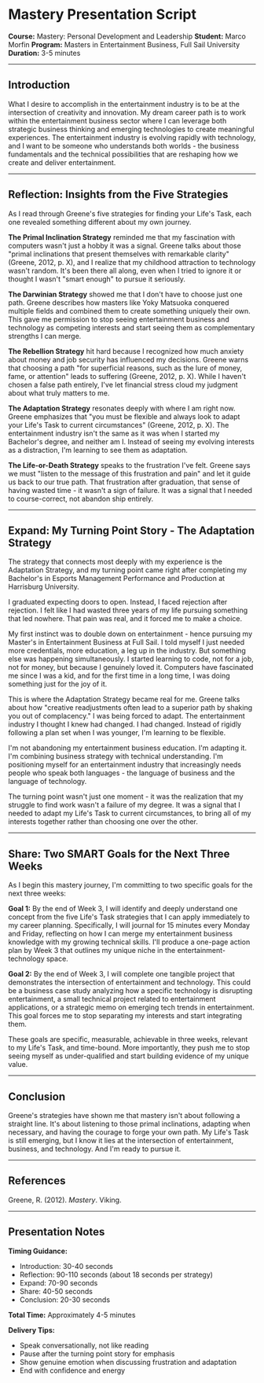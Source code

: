 
# Mastery Presentation Script

**Course:** Mastery: Personal Development and Leadership
**Student:** Marco Morfin
**Program:** Masters in Entertainment Business, Full Sail University
**Duration:** 3-5 minutes

---

## Introduction

What I desire to accomplish in the entertainment industry is to be at the intersection of creativity and innovation. My dream career path is to work within the entertainment business sector where I can leverage both strategic business thinking and emerging technologies to create meaningful experiences. The entertainment industry is evolving rapidly with technology, and I want to be someone who understands both worlds - the business fundamentals and the technical possibilities that are reshaping how we create and deliver entertainment.

---

## Reflection: Insights from the Five Strategies

As I read through Greene's five strategies for finding your Life's Task, each one revealed something different about my own journey.

**The Primal Inclination Strategy** reminded me that my fascination with computers wasn't just a hobby  it was a signal. Greene talks about those "primal inclinations that present themselves with remarkable clarity" (Greene, 2012, p. X), and I realize that my childhood attraction to technology wasn't random. It's been there all along, even when I tried to ignore it or thought I wasn't "smart enough" to pursue it seriously.

**The Darwinian Strategy** showed me that I don't have to choose just one path. Greene describes how masters like Yoky Matsuoka conquered multiple fields and combined them to create something uniquely their own. This gave me permission to stop seeing entertainment business and technology as competing interests and start seeing them as complementary strengths I can merge.

**The Rebellion Strategy** hit hard because I recognized how much anxiety about money and job security has influenced my decisions. Greene warns that choosing a path "for superficial reasons, such as the lure of money, fame, or attention" leads to suffering (Greene, 2012, p. X). While I haven't chosen a false path entirely, I've let financial stress cloud my judgment about what truly matters to me.

**The Adaptation Strategy** resonates deeply with where I am right now. Greene emphasizes that "you must be flexible and always look to adapt your Life's Task to current circumstances" (Greene, 2012, p. X). The entertainment industry isn't the same as it was when I started my Bachelor's degree, and neither am I. Instead of seeing my evolving interests as a distraction, I'm learning to see them as adaptation.

**The Life-or-Death Strategy** speaks to the frustration I've felt. Greene says we must "listen to the message of this frustration and pain" and let it guide us back to our true path. That frustration after graduation, that sense of having wasted time - it wasn't a sign of failure. It was a signal that I needed to course-correct, not abandon ship entirely.

---

## Expand: My Turning Point Story - The Adaptation Strategy

The strategy that connects most deeply with my experience is the Adaptation Strategy, and my turning point came right after completing my Bachelor's in Esports Management Performance and Production at Harrisburg University.

I graduated expecting doors to open. Instead, I faced rejection after rejection. I felt like I had wasted three years of my life pursuing something that led nowhere. That pain was real, and it forced me to make a choice.

My first instinct was to double down on entertainment - hence pursuing my Master's in Entertainment Business at Full Sail. I told myself I just needed more credentials, more education, a leg up in the industry. But something else was happening simultaneously. I started learning to code, not for a job, not for money, but because I genuinely loved it. Computers have fascinated me since I was a kid, and for the first time in a long time, I was doing something just for the joy of it.

This is where the Adaptation Strategy became real for me. Greene talks about how "creative readjustments often lead to a superior path by shaking you out of complacency." I was being forced to adapt. The entertainment industry I thought I knew had changed. I had changed. Instead of rigidly following a plan set when I was younger, I'm learning to be flexible.

I'm not abandoning my entertainment business education. I'm adapting it. I'm combining business strategy with technical understanding. I'm positioning myself for an entertainment industry that increasingly needs people who speak both languages - the language of business and the language of technology.

The turning point wasn't just one moment - it was the realization that my struggle to find work wasn't a failure of my degree. It was a signal that I needed to adapt my Life's Task to current circumstances, to bring all of my interests together rather than choosing one over the other.

---

## Share: Two SMART Goals for the Next Three Weeks

As I begin this mastery journey, I'm committing to two specific goals for the next three weeks:

**Goal 1:** By the end of Week 3, I will identify and deeply understand one concept from the five Life's Task strategies that I can apply immediately to my career planning. Specifically, I will journal for 15 minutes every Monday and Friday, reflecting on how I can merge my entertainment business knowledge with my growing technical skills. I'll produce a one-page action plan by Week 3 that outlines my unique niche in the entertainment-technology space.

**Goal 2:** By the end of Week 3, I will complete one tangible project that demonstrates the intersection of entertainment and technology. This could be a business case study analyzing how a specific technology is disrupting entertainment, a small technical project related to entertainment applications, or a strategic memo on emerging tech trends in entertainment. This goal forces me to stop separating my interests and start integrating them.

These goals are specific, measurable, achievable in three weeks, relevant to my Life's Task, and time-bound. More importantly, they push me to stop seeing myself as under-qualified and start building evidence of my unique value.

---

## Conclusion

Greene's strategies have shown me that mastery isn't about following a straight line. It's about listening to those primal inclinations, adapting when necessary, and having the courage to forge your own path. My Life's Task is still emerging, but I know it lies at the intersection of entertainment, business, and technology. And I'm ready to pursue it.

---

## References

Greene, R. (2012). *Mastery*. Viking.

---

## Presentation Notes

**Timing Guidance:**

- Introduction: 30-40 seconds
- Reflection: 90-110 seconds (about 18 seconds per strategy)
- Expand: 70-90 seconds
- Share: 40-50 seconds
- Conclusion: 20-30 seconds

**Total Time:** Approximately 4-5 minutes

**Delivery Tips:**

- Speak conversationally, not like reading
- Pause after the turning point story for emphasis
- Show genuine emotion when discussing frustration and adaptation
- End with confidence and energy